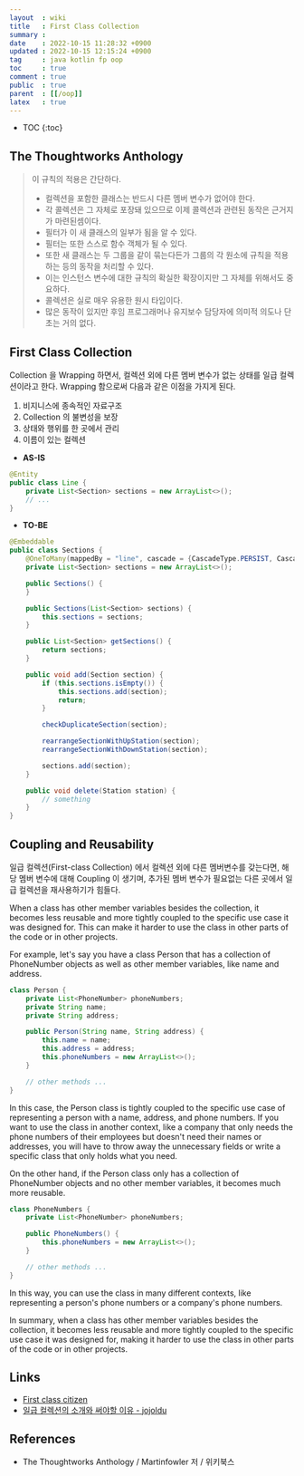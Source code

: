 ```yaml
---
layout  : wiki
title   : First Class Collection
summary : 
date    : 2022-10-15 11:28:32 +0900
updated : 2022-10-15 12:15:24 +0900
tag     : java kotlin fp oop
toc     : true
comment : true
public  : true
parent  : [[/oop]]
latex   : true
---
```

* TOC
{:toc}

## The Thoughtworks Anthology

> 이 규칙의 적용은 간단하다.
> 
> - 컬렉션을 포함한 클래스는 반드시 다른 멤버 변수가 없어야 한다.
> - 각 콜렉션은 그 자체로 포장돼 있으므로 이제 콜렉션과 관련된 동작은 근거지가 마련된셈이다.
> - 필터가 이 새 클래스의 일부가 됨을 알 수 있다.
> - 필터는 또한 스스로 함수 객체가 될 수 있다.
> - 또한 새 클래스는 두 그룹을 같이 묶는다든가 그룹의 각 원소에 규칙을 적용하는 등의 동작을 처리할 수 있다.
> - 이는 인스턴스 변수에 대한 규칙의 확실한 확장이지만 그 자체를 위해서도 중요하다.
> - 콜렉션은 실로 매우 유용한 원시 타입이다.
> - 많은 동작이 있지만 후임 프로그래머나 유지보수 담당자에 의미적 의도나 단초는 거의 없다.

## First Class Collection

Collection 을 Wrapping 하면서, 컬렉션 외에 다른 멤버 변수가 없는 상태를 일급 컬렉션이라고 한다. Wrapping 함으로써 다음과 같은 이점을 가지게 된다.

1. 비지니스에 종속적인 자료구조
2. Collection 의 불변성을 보장
3. 상태와 행위를 한 곳에서 관리
4. 이름이 있는 컬렉션

- __AS-IS__

```java
@Entity
public class Line {
    private List<Section> sections = new ArrayList<>();
    // ...
}
```

- __TO-BE__

```java
@Embeddable
public class Sections {
    @OneToMany(mappedBy = "line", cascade = {CascadeType.PERSIST, CascadeType.MERGE}, orphanRemoval = true)
    private List<Section> sections = new ArrayList<>();

    public Sections() {
    }

    public Sections(List<Section> sections) {
        this.sections = sections;
    }

    public List<Section> getSections() {
        return sections;
    }

    public void add(Section section) {
        if (this.sections.isEmpty()) {
            this.sections.add(section);
            return;
        }

        checkDuplicateSection(section);

        rearrangeSectionWithUpStation(section);
        rearrangeSectionWithDownStation(section);

        sections.add(section);
    }

    public void delete(Station station) {
        // something
    }
}
```

## Coupling and Reusability

일급 컬렉션(First-class Collection) 에서 컬렉션 외에 다른 멤버변수를 갖는다면, 해당 멤버 변수에 대해 Coupling 이 생기며, 추가된 멤버 변수가 필요없는 다른 곳에서
일급 컬렉션을 재사용하기가 힘들다.

When a class has other member variables besides the collection, it becomes less reusable and more tightly coupled to the specific use case it was designed for. This can make it harder to use the class in other parts of the code or in other projects.

For example, let's say you have a class Person that has a collection of PhoneNumber objects as well as other member variables, like name and address.

```java
class Person {
    private List<PhoneNumber> phoneNumbers;
    private String name;
    private String address;

    public Person(String name, String address) {
        this.name = name;
        this.address = address;
        this.phoneNumbers = new ArrayList<>();
    }

    // other methods ...
}
```

In this case, the Person class is tightly coupled to the specific use case of representing a person with a name, address, and phone numbers.
If you want to use the class in another context, like a company that only needs the phone numbers of their employees but doesn't need their names or addresses, you will have to throw away the unnecessary fields or write a specific class that only holds what you need.

On the other hand, if the Person class only has a collection of PhoneNumber objects and no other member variables, it becomes much more reusable.

```java
class PhoneNumbers {
    private List<PhoneNumber> phoneNumbers;

    public PhoneNumbers() {
        this.phoneNumbers = new ArrayList<>();
    }

    // other methods ...
}
```

In this way, you can use the class in many different contexts, like representing a person's phone numbers or a company's phone numbers.

In summary, when a class has other member variables besides the collection, it becomes less reusable and more tightly coupled to the specific use case it was designed for, making it harder to use the class in other parts of the code or in other projects.

## Links

- [First class citizen](https://baekjungho.github.io/wiki/kotlin/kotlin-first-citizen/)
- [일급 컬렉션의 소개와 써야할 이유 - jojoldu](https://jojoldu.tistory.com/m/412)

## References

- The Thoughtworks Anthology / Martinfowler 저 / 위키북스